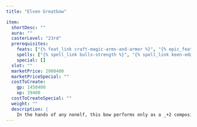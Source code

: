 ```yaml
---
title: "Elven Greatbow"

item:
  shortDesc: ""
  aura: ""
  casterLevel: "23rd"
  prerequisites:
    feats: ["{% feat_link craft-magic-arms-and-armor %}", "{% epic_feat_link craft-epic-magic-arms-and-armor %}"]
    spells: ["{% spell_link bulls-strength %}", "{% spell_link keen-edge %}", "{% spell_link true-seeing %}"]
    special: []
  slot: ""
  marketPrice: 2900400
  marketPriceSpecial: ""
  costToCreate:
    gp: 1450400
    xp: 39400
  costToCreateSpecial: ""
  weight: ""
  description: |
    In the hands of any nonelf, this bow performs only as a _+2 composite longbow_. In the hands of an elf, this weapon functions as a _+5 composite longbow of unerring accuracy_ with a Strength bonus that matches its elven wielder's current Strength at all times. Furthermore, any arrows loosed from the bow are considered keen, regardless of the enhancement bonus of the arrow fired.
---
```

